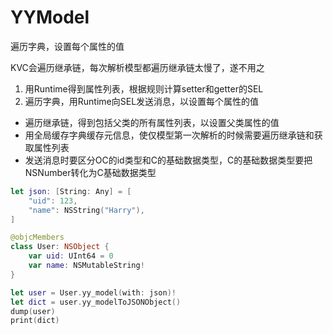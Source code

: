 # YYModel

遍历字典，设置每个属性的值

KVC会遍历继承链，每次解析模型都遍历继承链太慢了，遂不用之

1. 用Runtime得到属性列表，根据规则计算setter和getter的SEL
2. 遍历字典，用Runtime向SEL发送消息，以设置每个属性的值
- 遍历继承链，得到包括父类的所有属性列表，以设置父类属性的值
- 用全局缓存字典缓存元信息，使仅模型第一次解析的时候需要遍历继承链和获取属性列表
- 发送消息时要区分OC的id类型和C的基础数据类型，C的基础数据类型要把NSNumber转化为C基础数据类型

```swift
let json: [String: Any] = [
    "uid": 123,
    "name": NSString("Harry"),
]

@objcMembers
class User: NSObject {
    var uid: UInt64 = 0
    var name: NSMutableString!
}

let user = User.yy_model(with: json)!
let dict = user.yy_modelToJSONObject()
dump(user)
print(dict)
```
